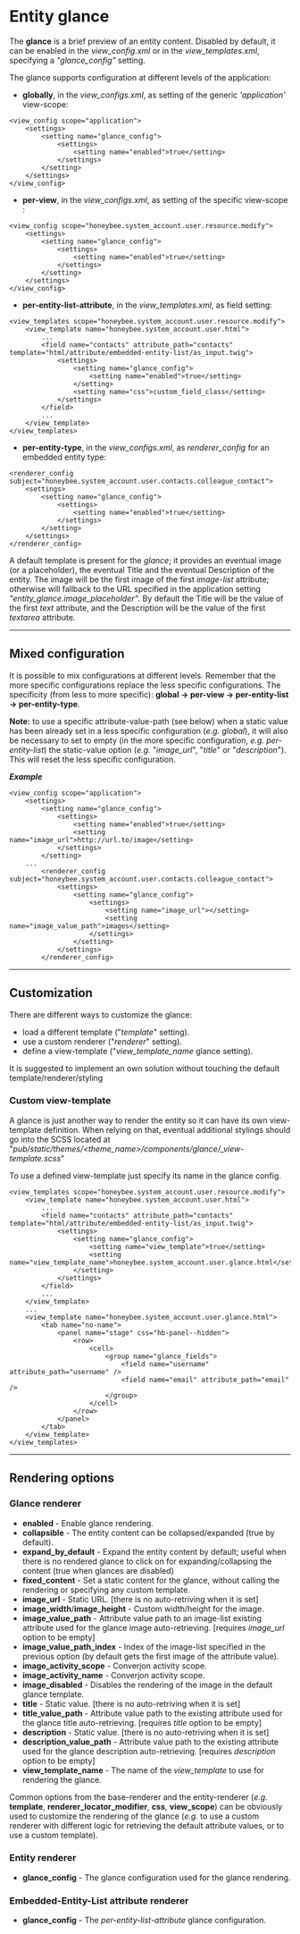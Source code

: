 # Entity glance

The **glance** is a brief preview of an entity content.
Disabled by default, it can be enabled in the *view_config.xml* or in the *view_templates.xml*, specifying a *"glance_config"* setting.

The glance supports configuration at different levels of the application:

* **globally**, in the *view_configs.xml*, as setting of the generic *'application'* view-scope:
```
<view_config scope="application">
    <settings>
        <setting name="glance_config">
            <settings>
                <setting name="enabled">true</setting>
            </settings>
        </setting>
    </settings>
</view_config>
```
* **per-view**, in the *view_configs.xml*, as setting of the specific view-scope :
```
<view_config scope="honeybee.system_account.user.resource.modify">
    <settings>
        <setting name="glance_config">
            <settings>
                <setting name="enabled">true</setting>
            </settings>
        </setting>
    </settings>
</view_config>
```
* **per-entity-list-attribute**, in the *view_templates.xml*, as field setting:
```
<view_templates scope="honeybee.system_account.user.resource.modify">
    <view_template name="honeybee.system_account.user.html">
        ...
        <field name="contacts" attribute_path="contacts" template="html/attribute/embedded-entity-list/as_input.twig">
            <settings>
                <setting name="glance_config">
                    <setting name="enabled">true</setting>
                </setting>
                <setting name="css">custom_field_class</setting>
            </settings>
        </field>
        ...
    </view_template>
</view_templates>
```
* **per-entity-type**, in the *view_configs.xml*, as *renderer_config* for an embedded entity type:
```
<renderer_config subject="honeybee.system_account.user.contacts.colleague_contact">
    <settings>
        <setting name="glance_config">
            <settings>
                <setting name="enabled">true</setting>
            </settings>
        </setting>
    </settings>
</renderer_config>
```

A default template is present for the *glance*; it provides an eventual image (or a placeholder), the eventual Title and the eventual Description of the entity.
The image will be the first image of the first *image-list* attribute; otherwise will fallback to the URL specified in the application setting *"entity_glance.image_placeholder"*.
By default the Title will be the value of the first *text* attribute, and the Description will be the value of the first *textarea* attribute.

---

## Mixed configuration
It is possible to mix configurations at different levels. Remember that the more specific configurations replace the less specific configurations. The specificity (from less to more specific): **global -> per-view -> per-entity-list -> per-entity-type**.

**Note:** to use a specific attribute-value-path (see below) when a static value has been already set in a less specific configuration (*e.g. global*), it will also be necessary to set to empty (in the more specific configuration, *e.g. per-entity-list*) the static-value option (*e.g.* "*image_url*", "*title*" or "*description*").
This will reset the less specific configuration.

***Example***
```
<view_config scope="application">
    <settings>
        <setting name="glance_config">
            <settings>
                <setting name="enabled">true</setting>
                <setting name="image_url">http://url.to/image</setting>
            </settings>
        </setting>
    ...
        <renderer_config subject="honeybee.system_account.user.contacts.colleague_contact">
            <settings>
                <setting name="glance_config">
                    <settings>
                        <setting name="image_url"></setting>
                        <setting name="image_value_path">images</setting>
                    </settings>
                </setting>
            </settings>
        </renderer_config>
```

---

## Customization
There are different ways to customize the glance:
* load a different template ("*template*" setting).
* use a custom renderer ("*renderer*" setting).
* define a view-template ("*view_template_name* glance setting).

It is suggested to implement an own solution without touching the default template/renderer/styling

### Custom view-template
A glance is just another way to render the entity so it can have its own view-template definition.
When relying on that, eventual additional stylings should go into the SCSS located at "*pub/static/themes/<theme_name>/components/glance/_view-template.scss*"

To use a defined view-template just specify its name in the glance config.
```
<view_templates scope="honeybee.system_account.user.resource.modify">
    <view_template name="honeybee.system_account.user.html">
        ...
        <field name="contacts" attribute_path="contacts" template="html/attribute/embedded-entity-list/as_input.twig">
            <settings>
                <setting name="glance_config">
                    <setting name="view_template">true</setting>
                    <setting name="view_template_name">honeybee.system_account.user.glance.html</setting>
                </setting>
            </settings>
        </field>
        ...
    </view_template>
    ...
    <view_template name="honeybee.system_account.user.glance.html">
        <tab name="no-name">
            <panel name="stage" css="hb-panel--hidden">
                <row>
                    <cell>
                        <group name="glance_fields">
                            <field name="username" attribute_path="username" />
                            <field name="email" attribute_path="email" />
                        </group>
                    </cell>
                </row>
            </panel>
        </tab>
    </view_template>
</view_templates>
```

---

## Rendering options

### Glance renderer
* **enabled** - Enable glance rendering.
* **collapsible** - The entity content can be collapsed/expanded (true by default).
* **expand_by_default** - Expand the entity content by default; useful when there is no rendered glance to click on for expanding/collapsing the content (true when glances are disabled)
* **fixed_content** - Set a static content for the glance, without calling the rendering or specifying any custom template.
* **image_url** - Static URL. [there is no auto-retriving when it is set]
* **image_width**/**image_height** - Custom width/height for the image.
* **image_value_path** - Attribute value path to an image-list existing attribute used for the glance image auto-retrieving. [requires *image_url* option to be empty]
* **image_value_path_index** - Index of the image-list specified in the previous option (by default gets the first image of the attribute value).
* **image_activity_scope** - Converjon activity scope.
* **image_activity_name** - Converjon activity scope.
* **image_disabled** - Disables the rendering of the image in the default glance template.
* **title** - Static value. [there is no auto-retriving when it is set]
* **title_value_path** - Attribute value path to the existing attribute used for the glance title auto-retrieving. [requires *title* option to be empty]
* **description** - Static value. [there is no auto-retriving when it is set]
* **description_value_path** - Attribute value path to the existing attribute used for the glance description auto-retrieving. [requires *description* option to be empty]
* **view_template_name** - The name of the *view_template* to use for rendering the glance.

Common options from the base-renderer and the entity-renderer (*e.g.* **template**, **renderer_locator_modifier**, **css**, **view_scope**) can be obviously used to customize the rendering of the glance (*e.g.* to use a custom renderer with different logic for retrieving the default attribute values, or to use a custom template).

### Entity renderer
* **glance_config** - The glance configuration used for the glance rendering.

### Embedded-Entity-List attribute renderer
* **glance_config** - The *per-entity-list-attribute* glance configuration.
